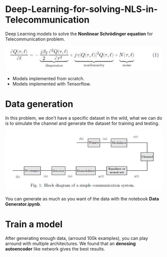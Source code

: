 # Deep-Learning-for-solving-NLS-in-Telecommunication
Deep Learning models to solve the **Nonlinear Schrödinger equation** for Telecommunication problem.

![Nonlinear Schrödinger equation](./md_pictures/NLS.JPG)

* Models implemented from scratch.
* Models implemented with Tensorflow.

# Data generation

In this problem, we don't have a specific dataset in the wild, what we can do is to simulate the channel and generate the dataset for training and testing.

![Block diagram](./md_pictures/system.JPG)

You can generate as much as you want of the data with the notebook **Data Generator.ipynb**.

# Train a model

After generating enough data, (arround 100k examples), you can play arround with multiple architectures. We found that an **denosing autoencoder** like network gives the best results.
